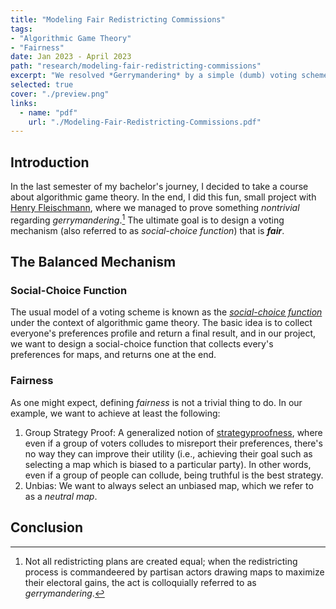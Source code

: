 ```yaml
---
title: "Modeling Fair Redistricting Commissions"
tags:
- "Algorithmic Game Theory"
- "Fairness"
date: Jan 2023 - April 2023
path: "research/modeling-fair-redistricting-commissions"
excerpt: "We resolved *Gerrymandering* by a simple (dumb) voting scheme..."
selected: true
cover: "./preview.png"
links:
  - name: "pdf"
    url: "./Modeling-Fair-Redistricting-Commissions.pdf"
---
```


## Introduction

In the last semester of my bachelor's journey, I decided to take a course about algorithmic game theory. In the end, I did this fun, small project with [Henry Fleischmann](http://www-personal.umich.edu/~henryfl/index.html), where we managed to prove something *nontrivial* regarding *gerrymandering*.[^1] The ultimate goal is to design a voting mechanism (also referred to as *social-choice function*) that is ***fair***.

[^1]: Not all redistricting plans are created equal; when the redistricting process is commandeered by partisan actors drawing maps to maximize their electoral gains, the act is colloquially referred to as *gerrymandering*.

## The Balanced Mechanism

### Social-Choice Function

The usual model of a voting scheme is known as the [*social-choice function*](https://en.wikipedia.org/wiki/Social_choice_theory#Social_choice_functions) under the context of algorithmic game theory. The basic idea is to collect everyone's preferences profile and return a final result, and in our project, we want to design a social-choice function that collects every's preferences for maps, and returns one at the end.

### Fairness

As one might expect, defining *fairness* is not a trivial thing to do. In our example, we want to achieve at least the following:

1. Group Strategy Proof: A generalized notion of [strategyproofness](https://en.wikipedia.org/wiki/Strategyproofness), where even if a group of voters colludes to misreport their preferences, there's no way they can improve their utility (i.e., achieving their goal such as selecting a map which is biased to a particular party). In other words, even if a group of people can collude, being truthful is the best strategy.
2. Unbias: We want to always select an unbiased map, which we refer to as a *neutral map*.

## Conclusion
